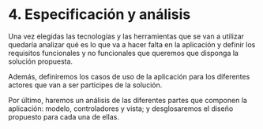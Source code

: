 # 4. Especificación y análisis

Una vez elegidas las tecnologías y las herramientas que se van a utilizar quedaría analizar qué es lo que va a hacer falta en la aplicación y definir los requisitos funcionales y no funcionales que queremos que disponga la solución propuesta.

Además, definiremos los casos de uso de la aplicación para los diferentes actores que van a ser participes de la solución.

Por último, haremos un análisis de las diferentes partes que componen la aplicación: modelo, controladores y vista; y desglosaremos el diseño propuesto para cada una de ellas.